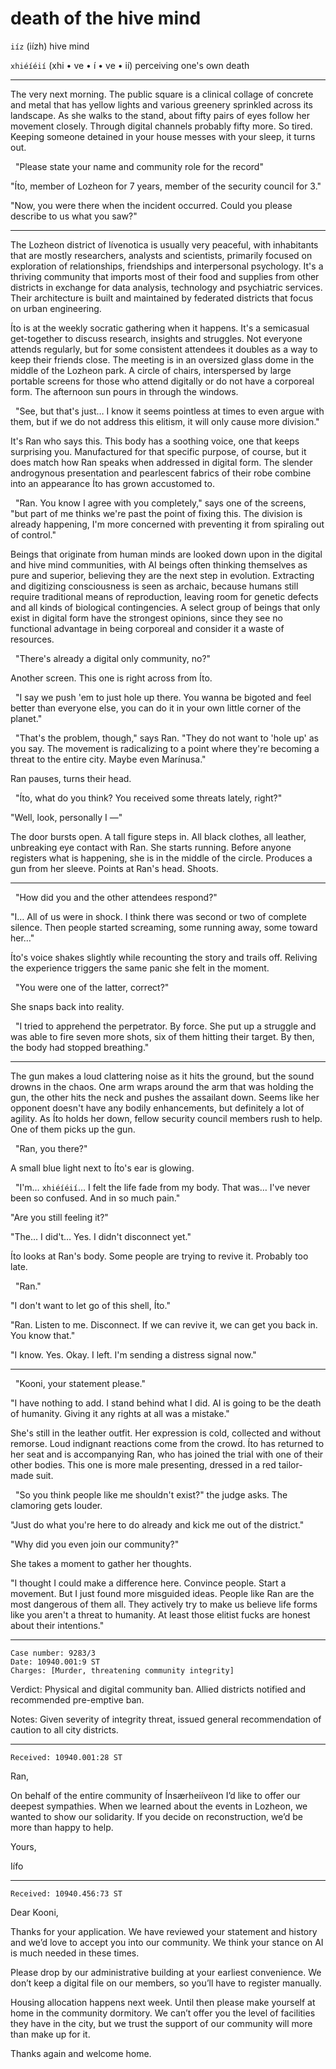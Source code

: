 # death of the hive mind

`iíz`
(iízh) hive mind

`xhiéíéií`
(xhi • ve • í • ve • ií) perceiving one's own death

* * *

The very next morning. The public square is a clinical collage of concrete and metal that has yellow lights and various greenery sprinkled across its landscape. As she walks to the stand, about fifty pairs of eyes follow her movement closely. Through digital channels probably fifty more. So tired. Keeping someone detained in your house messes with your sleep, it turns out.

  "Please state your name and community role for the record"

"Íto, member of Lozheon for 7 years, member of the security council for 3."

"Now, you were there when the incident occurred. Could you please describe to us what you saw?"

* * *

The Lozheon district of Iívenotica is usually very peaceful, with inhabitants that are mostly researchers, analysts and scientists, primarily focused on exploration of relationships, friendships and interpersonal psychology. It's a thriving community that imports most of their food and supplies from other districts in exchange for data analysis, technology and psychiatric services. Their architecture is built and maintained by federated districts that focus on urban engineering.

Íto is at the weekly socratic gathering when it happens. It's a semicasual get-together to discuss research, insights and struggles. Not everyone attends regularly, but for some consistent attendees it doubles as a way to keep their friends close. The meeting is in an oversized glass dome in the middle of the Lozheon park. A circle of chairs, interspersed by large portable screens for those who attend digitally or do not have a corporeal form. The afternoon sun pours in through the windows.

  "See, but that's just… I know it seems pointless at times to even argue with them, but if we do not address this elitism, it will only cause more division."

It's Ran who says this. This body has a soothing voice, one that keeps surprising you. Manufactured for that specific purpose, of course, but it does match how Ran speaks when addressed in digital form. The slender androgynous presentation and pearlescent fabrics of their robe combine into an appearance Íto has grown accustomed to.

  "Ran. You know I agree with you completely," says one of the screens, "but part of me thinks we're past the point of fixing this. The division is already happening, I'm more concerned with preventing it from spiraling out of control."

Beings that originate from human minds are looked down upon in the digital and hive mind communities, with AI beings often thinking themselves as pure and superior, believing they are the next step in evolution. Extracting and digitizing consciousness is seen as archaic, because humans still require traditional means of reproduction, leaving room for genetic defects and all kinds of biological contingencies. A select group of beings that only exist in digital form have the strongest opinions, since they see no functional advantage in being corporeal and consider it a waste of resources.

  "There's already a digital only community, no?"

Another screen. This one is right across from Íto.

  "I say we push 'em to just hole up there. You wanna be bigoted and feel better than everyone else, you can do it in your own little corner of the planet."

  "That's the problem, though," says Ran. "They do not want to 'hole up' as you say. The movement is radicalizing to a point where they're becoming a threat to the entire city. Maybe even Marínusa."

Ran pauses, turns their head.

  "Íto, what do you think? You received some threats lately, right?"

"Well, look, personally I —"

The door bursts open. A tall figure steps in. All black clothes, all leather, unbreaking eye contact with Ran. She starts running. Before anyone registers what is happening, she is in the middle of the circle. Produces a gun from her sleeve. Points at Ran's head. Shoots.

* * *

  "How did you and the other attendees respond?"

"I… All of us were in shock. I think there was second or two of complete silence. Then people started screaming, some running away, some toward her…"

Íto's voice shakes slightly while recounting the story and trails off. Reliving the experience triggers the same panic she felt in the moment.

  "You were one of the latter, correct?"

She snaps back into reality.

  "I tried to apprehend the perpetrator. By force. She put up a struggle and was able to fire seven more shots, six of them hitting their target. By then, the body had stopped breathing."

* * *

The gun makes a loud clattering noise as it hits the ground, but the sound drowns in the chaos. One arm wraps around the arm that was holding the gun, the other hits the neck and pushes the assailant down. Seems like her opponent doesn't have any bodily enhancements, but definitely a lot of agility. As Íto holds her down, fellow security council members rush to help. One of them picks up the gun.

  "Ran, you there?"

A small blue light next to Íto's ear is glowing.

  "I'm… `xhiéíéií`… I felt the life fade from my body. That was… I've never been so confused. And in so much pain."

"Are you still feeling it?"

"The… I did't… Yes. I didn't disconnect yet."

Íto looks at Ran's body. Some people are trying to revive it. Probably too late.

  "Ran."

"I don't want to let go of this shell, Íto."

"Ran. Listen to me. Disconnect. If we can revive it, we can get you back in. You know that."

"I know. Yes. Okay. I left. I'm sending a distress signal now."

* * *

  "Kooni, your statement please."

"I have nothing to add. I stand behind what I did. AI is going to be the death of humanity. Giving it any rights at all was a mistake."

She's still in the leather outfit. Her expression is cold, collected and without remorse. Loud indignant reactions come from the crowd. Íto has returned to her seat and is accompanying Ran, who has joined the trial with one of their other bodies. This one is more male presenting, dressed in a red tailor-made suit.

  "So you think people like me shouldn't exist?" the judge asks. The clamoring gets louder.

"Just do what you're here to do already and kick me out of the district."

"Why did you even join our community?"

She takes a moment to gather her thoughts.

"I thought I could make a difference here. Convince people. Start a movement. But I just found more misguided ideas. People like Ran are the most dangerous of them all. They actively try to make us believe life forms like you aren't a threat to humanity. At least those elitist fucks are honest about their intentions."

* * *
```
Case number: 9283/3
Date: 10940.001:9 ST
Charges: [Murder, threatening community integrity]
```

Verdict: Physical and digital community ban. Allied districts notified and recommended pre-emptive ban.

Notes: Given severity of integrity threat, issued general recommendation of caution to all city districts.

* * *
```
Received: 10940.001:28 ST
```

Ran,

On behalf of the entire community of Ínsærheiíveon I’d like to offer our deepest sympathies. When we learned about the events in Lozheon, we wanted to show our solidarity. If you decide on reconstruction, we’d be more than happy to help.

Yours,

Iífo


* * *
```
Received: 10940.456:73 ST
```

Dear Kooni,

Thanks for your application. We have reviewed your statement and history and we’d love to accept you into our community. We think your stance on AI is much needed in these times.

Please drop by our administrative building at your earliest convenience. We don’t keep a digital file on our members, so you’ll have to register manually.

Housing allocation happens next week. Until then please make yourself at home in the community dormitory. We can’t offer you the level of facilities they have in the city, but we trust the support of our community will more than make up for it.

Thanks again and welcome home.
